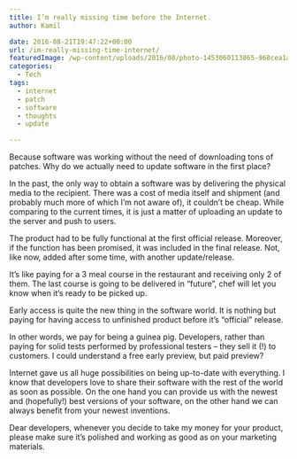 ```yaml
---
title: I’m really missing time before the Internet.
author: Kamil

date: 2016-08-21T19:47:22+00:00
url: /im-really-missing-time-internet/
featuredImage: /wp-content/uploads/2016/08/photo-1453060113865-968cea1ad53a.jpg
categories:
  - Tech
tags:
  - internet
  - patch
  - software
  - thoughts
  - update

---
```

Because software was working without the need of downloading tons of patches. Why do we actually need to update software in the first place?

In the past, the only way to obtain a software was by delivering the physical media to the recipient. There was a cost of media itself and shipment (and probably much more of which I&#8217;m not aware of), it couldn&#8217;t be cheap. While comparing to the current times, it is just a matter of uploading an update to the server and push to users.

The product had to be fully functional at the first official release. Moreover, if the function has been promised, it was included in the final release. Not, like now, added after some time, with another update/release.

It&#8217;s like paying for a 3 meal course in the restaurant and receiving only 2 of them. The last course is going to be delivered in &#8220;future&#8221;, chef will let you know when it&#8217;s ready to be picked up.

Early access is quite the new thing in the software world. It is nothing but paying for having access to unfinished product before it&#8217;s &#8220;official&#8221; release.

In other words, we pay for being a guinea pig. Developers, rather than paying for solid tests performed by professional testers &#8211; they sell it (!) to customers. I could understand a free early preview, but paid preview?

Internet gave us all huge possibilities on being up-to-date with everything. I know that developers love to share their software with the rest of the world as soon as possible. On the one hand you can provide us with the newest and (hopefully!) best versions of your software, on the other hand we can always benefit from your newest inventions.

Dear developers, whenever you decide to take my money for your product, please make sure it&#8217;s polished and working as good as on your marketing materials.
